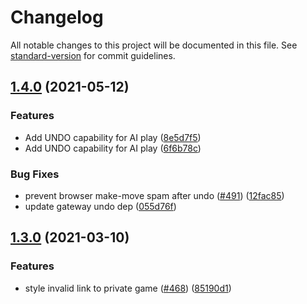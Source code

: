 # Changelog



All notable changes to this project will be documented in this file. See [standard-version](https://github.com/conventional-changelog/standard-version) for commit guidelines.



## [1.4.0](https://github.com/Terkwood/BUGOUT/compare/v1.3.0...v1.4.0) (2021-05-12)


### Features

* Add UNDO capability for AI play ([8e5d7f5](https://github.com/Terkwood/BUGOUT/commit/8e5d7f500656875bd530f202afbdfe4a64c73a27))
* Add UNDO capability for AI play ([6f6b78c](https://github.com/Terkwood/BUGOUT/commit/6f6b78c8a8f766382fe4b107f7a485c277e1c30d))


### Bug Fixes

* prevent browser make-move spam after undo ([#491](https://github.com/Terkwood/BUGOUT/issues/491)) ([12fac85](https://github.com/Terkwood/BUGOUT/commit/12fac852ff3451b8bc3ef42c75f101fd145c2688))
* update gateway undo dep ([055d76f](https://github.com/Terkwood/BUGOUT/commit/055d76ff3ed615e80f8c557c7269ccab2f46bccb))


## [1.3.0](https://github.com/Terkwood/BUGOUT/compare/v1.2.0...v1.3.0) (2021-03-10)


### Features

* style invalid link to private game ([#468](https://github.com/Terkwood/BUGOUT/issues/468)) ([85190d1](https://github.com/Terkwood/BUGOUT/commit/85190d182544d723e573c4a3da0fe2691b6f5a6c))
